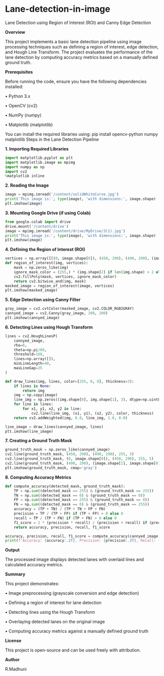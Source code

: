# Lane-detection-in-image
Lane Detection using Region of Interest (ROI) and Canny Edge Detection

**Overview**


This project implements a basic lane detection pipeline using image processing techniques such as defining a region of interest, edge detection, and Hough Line Transform. The project evaluates the performance of the lane detection by computing accuracy metrics based on a manually defined ground truth.

**Prerequisites**

Before running the code, ensure you have the following dependencies installed:

•	Python 3.x

•	OpenCV (cv2)

•	NumPy (numpy)

•	Matplotlib (matplotlib)

You can install the required libraries using:
pip install opencv-python numpy matplotlib
Steps in the Lane Detection Pipeline

**1. Importing Required Libraries**

```python
import matplotlib.pyplot as plt
import matplotlib.image as mpimg
import numpy as np
import cv2
%matplotlib inline
```

**2. Reading the Image**
```python
image = mpimg.imread('/content/solidWhiteCurve.jpg')
print('This image is:', type(image), 'with dimensions:', image.shape)
plt.imshow(image)
```

**3. Mounting Google Drive (if using Colab)**
```python
from google.colab import drive
drive.mount('/content/drive')
image = mpimg.imread('/content/drive/MyDrive/3(1).jpg')
print('This image is:', type(image), 'with dimensions:', image.shape)
plt.imshow(image)
```

**4. Defining the Region of Interest (ROI)**
```python
vertices = np.array([[(0, image.shape[0]), (450, 290), (490, 290), (image.shape[1], image.shape[0])]], dtype=np.int32)
def region_of_interest(img, vertices):
    mask = np.zeros_like(img)
    ignore_mask_color = (255,) * (img.shape[2] if len(img.shape) > 2 else 1)
    cv2.fillPoly(mask, vertices, ignore_mask_color)
    return cv2.bitwise_and(img, mask)
masked_image = region_of_interest(image, vertices)
plt.imshow(masked_image)
```

**5. Edge Detection using Canny Filter**
```python
gray_image = cv2.cvtColor(masked_image, cv2.COLOR_RGB2GRAY)
cannyed_image = cv2.Canny(gray_image, 100, 200)
plt.imshow(cannyed_image)
```
**6. Detecting Lines using Hough Transform**
```python
lines = cv2.HoughLinesP(
    cannyed_image,
    rho=6,
    theta=np.pi/60,
    threshold=160,
    lines=np.array([]),
    minLineLength=40,
    maxLineGap=25
)

def draw_lines(img, lines, color=[255, 0, 0], thickness=3):
    if lines is None:
        return img
    img = np.copy(image)
    line_img = np.zeros((img.shape[0], img.shape[1], 3), dtype=np.uint8)
    for line in lines:
        for x1, y1, x2, y2 in line:
            cv2.line(line_img, (x1, y1), (x2, y2), color, thickness)
    return cv2.addWeighted(img, 0.8, line_img, 1.0, 0.0)

line_image = draw_lines(cannyed_image, lines)
plt.imshow(line_image)
```
**7. Creating a Ground Truth Mask**
```python
ground_truth_mask = np.zeros_like(cannyed_image)
cv2.line(ground_truth_mask, (450, 290), (490, 290), 255, 5)
cv2.line(ground_truth_mask, (0, image.shape[0]), (450, 290), 255, 5)
cv2.line(ground_truth_mask, (490, 290), (image.shape[1], image.shape[0]), 255, 5)
plt.imshow(ground_truth_mask, cmap='gray')
```
**8. Computing Accuracy Metrics**
```python
def compute_accuracy(detected_mask, ground_truth_mask):
    TP = np.sum((detected_mask == 255) & (ground_truth_mask == 255))
    TN = np.sum((detected_mask == 0) & (ground_truth_mask == 0))
    FP = np.sum((detected_mask == 255) & (ground_truth_mask == 0))
    FN = np.sum((detected_mask == 0) & (ground_truth_mask == 255))
    accuracy = (TP + TN) / (TP + TN + FP + FN)
    precision = TP / (TP + FP) if (TP + FP) > 0 else 0
    recall = TP / (TP + FN) if (TP + FN) > 0 else 0
    f1_score = 2 * (precision * recall) / (precision + recall) if (precision + recall) > 0 else 0
    return accuracy, precision, recall, f1_score

accuracy, precision, recall, f1_score = compute_accuracy(cannyed_image, ground_truth_mask)
print(f'Accuracy: {accuracy:.2f}, Precision: {precision:.2f}, Recall: {recall:.2f}, F1-Score: {f1_score:.2f}')
```
**Output**

The processed image displays detected lanes with overlaid lines and calculated accuracy metrics.

**Summary**

This project demonstrates:

•	Image preprocessing (grayscale conversion and edge detection)

•	Defining a region of interest for lane detection

•	Detecting lines using the Hough Transform

•	Overlaying detected lanes on the original image

•	Computing accuracy metrics against a manually defined ground truth


**License**

This project is open-source and can be used freely with attribution.

**Author**

R.Madhuni

